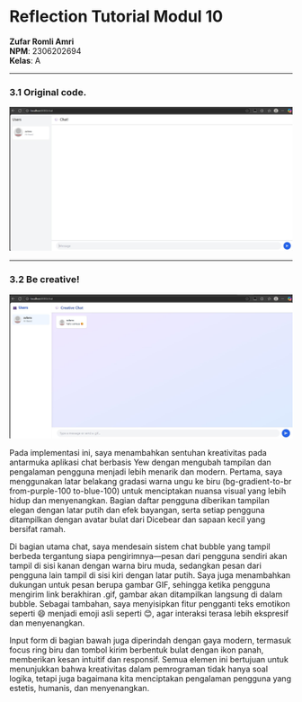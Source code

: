 # Reflection Tutorial Modul 10

**Zufar Romli Amri**  
**NPM**: 2306202694  
**Kelas**: A

---

### 3.1 Original code.

![/original-code](./images/websocket-chat.jpg)

---

### 3.2 Be creative!

![/original-code](./images/websocket-creative-chat.jpg)

Pada implementasi ini, saya menambahkan sentuhan kreativitas pada antarmuka aplikasi chat berbasis Yew dengan mengubah tampilan dan pengalaman pengguna menjadi lebih menarik dan modern. Pertama, saya menggunakan latar belakang gradasi warna ungu ke biru (bg-gradient-to-br from-purple-100 to-blue-100) untuk menciptakan nuansa visual yang lebih hidup dan menyenangkan. Bagian daftar pengguna diberikan tampilan elegan dengan latar putih dan efek bayangan, serta setiap pengguna ditampilkan dengan avatar bulat dari Dicebear dan sapaan kecil yang bersifat ramah.

Di bagian utama chat, saya mendesain sistem chat bubble yang tampil berbeda tergantung siapa pengirimnya—pesan dari pengguna sendiri akan tampil di sisi kanan dengan warna biru muda, sedangkan pesan dari pengguna lain tampil di sisi kiri dengan latar putih. Saya juga menambahkan dukungan untuk pesan berupa gambar GIF, sehingga ketika pengguna mengirim link berakhiran .gif, gambar akan ditampilkan langsung di dalam bubble. Sebagai tambahan, saya menyisipkan fitur pengganti teks emotikon seperti :smile: menjadi emoji asli seperti 😊, agar interaksi terasa lebih ekspresif dan menyenangkan.

Input form di bagian bawah juga diperindah dengan gaya modern, termasuk focus ring biru dan tombol kirim berbentuk bulat dengan ikon panah, memberikan kesan intuitif dan responsif. Semua elemen ini bertujuan untuk menunjukkan bahwa kreativitas dalam pemrograman tidak hanya soal logika, tetapi juga bagaimana kita menciptakan pengalaman pengguna yang estetis, humanis, dan menyenangkan.